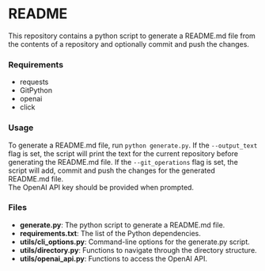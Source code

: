 
# README

This repository contains a python script to generate a README.md file from the contents of a repository and optionally commit and push the changes.

### Requirements

- requests
- GitPython
- openai
- click

### Usage

To generate a README.md file, run `python generate.py`. If the `--output_text` flag is set, the script will print the text for the current repository before generating the README.md file. If the `--git_operations` flag is set, the script will add, commit and push the changes for the generated README.md file.  
The OpenAI API key should be provided when prompted.

### Files

- **generate.py**: The python script to generate a README.md file.
- **requirements.txt**: The list of the Python dependencies.
- **utils/cli_options.py**: Command-line options for the generate.py script.
- **utils/directory.py**: Functions to navigate through the directory structure.
- **utils/openai_api.py**: Functions to access the OpenAI API.